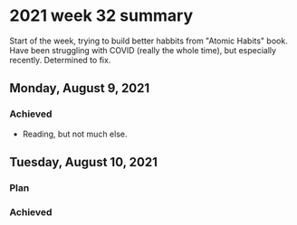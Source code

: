 # 2021 week 32 summary

Start of the week, trying to build better habbits from "Atomic Habits" book.
Have been struggling with COVID (really the whole time), but especially recently.
Determined to fix.

## Monday, August 9, 2021

### Achieved

- Reading, but not much else.

## Tuesday, August 10, 2021

### Plan

### Achieved